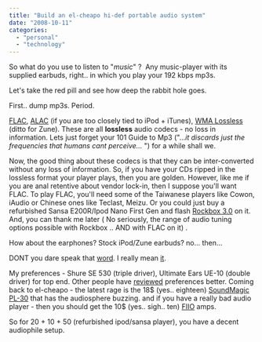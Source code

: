 ```yaml
---
title: "Build an el-cheapo hi-def portable audio system"
date: "2008-10-11"
categories: 
  - "personal"
  - "technology"
---
```


So what do you use to listen to "_music_" ?  Any music-player with its supplied earbuds, right.. in which you play your 192 kbps mp3s.

Let's take the red pill and see how deep the rabbit hole goes.

First.. dump mp3s. Period.

[FLAC](http://en.wikipedia.org/wiki/Free_Lossless_Audio_Codec), [ALAC](http://en.wikipedia.org/wiki/ALAC) (if you are too closely tied to iPod + iTunes), [WMA Lossless](http://en.wikipedia.org/wiki/Windows_Media_Audio_9_Lossless) (ditto for Zune). These are all **lossless** audio codecs - no loss in information. Lets just forget your 101 Guide to Mp3 ("..._it discards just the frequencies that humans cant perceive..._ ") for a while shall we.

Now, the good thing about these codecs is that they can be inter-converted without any loss of information. So, if you have your CDs ripped in the lossless format your player plays, then you are golden. However, like me if you are anal retentive about vendor lock-in, then I suppose you'll want FLAC. To play FLAC, you'll need some of the Taiwanese players like Cowon, iAudio or Chinese ones like Teclast, Meizu. Or you could just buy a refurbished Sansa E200R/Ipod Nano First Gen and flash [Rockbox 3.0](http://www.rockbox.org/twiki/bin/view "Rockbox wiki") on it. And, you can thank me later ( No seriously, the range of audio tuning options possible with Rockbox .. AND with FLAC on it) .

How about the earphones? Stock iPod/Zune earbuds? no... then...

DONT you dare speak that [word](http://forums.ilounge.com/archive/index.php/t-186046.html). I really mean [it](http://www.head-fi.org/forums/f11/whats-so-bad-about-bose-362633/).

My preferences - Shure SE 530 (triple driver), Ultimate Ears UE-10 (double driver) for top end. Other people have [reviewed](http://www.head-fi.org/forums/f103/current-outstanding-canalphones-iems-top-end-bottom-end-369235/) preferences better. Coming back to el-cheapo - the latest rage is the 18$ (yes.. eighteen) [SoundMagic PL-30](http://www.head-fi.org/forums/f103/soundmagic-pl-30-20-00-shipped-366687/?highlight=pl-30) that has the audiosphere buzzing. and if you have a really bad audio player - then you should get the 10$ (yes.. sigh.. ten) [FIIO](http://www.head-fi.org/forums/f105/fiio-amps-323979/) amps.

So for 20 + 10 + 50 (refurbished ipod/sansa player), you have a decent audiophile setup.
